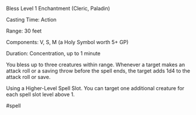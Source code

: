 Bless
Level 1 Enchantment (Cleric, Paladin)

Casting Time: Action

Range: 30 feet

Components: V, S, M (a Holy Symbol worth 5+ GP)

Duration: Concentration, up to 1 minute

You bless up to three creatures within range. Whenever a target makes an attack roll or a saving throw before the spell ends, the target adds 1d4 to the attack roll or save.

Using a Higher-Level Spell Slot. You can target one additional creature for each spell slot level above 1.

#spell